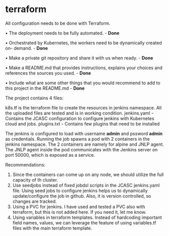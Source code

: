 # terraform

 All configuration needs to be done with Terraform.
 
• The deployment needs to be fully automated. - **Done**

• Orchestrated by Kubernetes, the workers need to be dynamically created on- demand. - **Done**

• Make a private git repository and share it with us when ready.  - **Done**

• Make a README.md that provides instructions, explains your choices and references the
sources you used. - **Done**

• Include what are some other things that you would recommend to add to this project in the
README.md - **Done**



The project contains 4 files:

k8s.tf is the terraform file to create the resources in jenkins namespace. All the uploaded files are tested and is in working condition.
jenkins.yaml - Contains the JCASC configuration to configure jenkins with Kubernetes cloud and jobs.
plugins.txt -  Contains few plugins that need to be installed

The jenkins is configured to load with username **admin** and pssword **admin** as credentials.
Running the job spawns a pod with 2 containers in the jenkins namespace. The 2 containers are namely for alpine and JNLP agent. The JNLP agent inside the pod communicates with the Jenkins server on port 50000, which is exposed as a service.

Recommendations:

1. Since the containers can come up on any node, we should utilize the full capacity of th cluster.
2. Use seedjobs instead of fixed jobdsl scripts in the JCASC jenkins.yaml file. Using seed jobs to configure jenkins helps us to dynamically update/configure the job in github. Also, it is version controlled, so changes are tracked.
3. Using a PVC for jenkins. I have used and tested a PVC also with terraform, but this is not added here. If you need it, let me know.
4. Using variables in terraform templates. Instead of hardcoding important field names, values, we can leverage the feature of using variables.tf files with the main terraform template.
